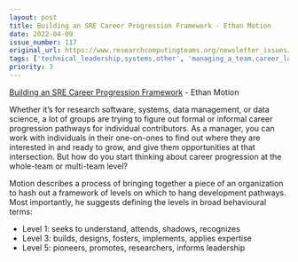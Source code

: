 ```yaml
---
layout: post
title: Building an SRE Career Progression Framework - Ethan Motion
date: 2022-04-09
issue_number: 117
original_url: https://www.researchcomputingteams.org/newsletter_issues/0117
tags: ['technical_leadership,systems,other', 'managing_a_team,career_ladders']
priority: 3
---
```


<!-- markdownlint-disable MD033 -->
<!-- markdownlint-disable MD041 -->
<!-- markdownlint-disable MD049 -->

[Building an SRE Career Progression Framework](https://ethanmotion.medium.com/building-an-sre-career-progression-framework-9a79d17735b0) - Ethan Motion

Whether it’s for research software, systems, data management, or data science, a lot of groups are trying to figure out formal or informal career progression pathways for individual contributors.  As a manager, you can work with individuals in their one-on-ones to find out where they are interested in and ready to grow, and give them opportunities at that intersection.  But how do you start thinking about career progression at the whole-team or multi-team level?

Motion describes a process of bringing together a piece of an organization to hash out a framework of levels on which to hang development pathways.  Most importantly, he suggests defining the levels in broad behavioural terms:

- Level 1: seeks to understand, attends, shadows, recognizes
- Level 3: builds, designs, fosters, implements, applies expertise
- Level 5: pioneers, promotes, researchers, informs leadership
